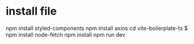 # install file
 npm install styled-components
 npm install axios
 cd vite-boilerplate-ts
 $ npm install node-fetch
 npm install
 npm run dev
